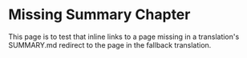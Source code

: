 # Missing Summary Chapter

This page is to test that inline links to a page missing in a translation's SUMMARY.md redirect to the page in the fallback translation.
